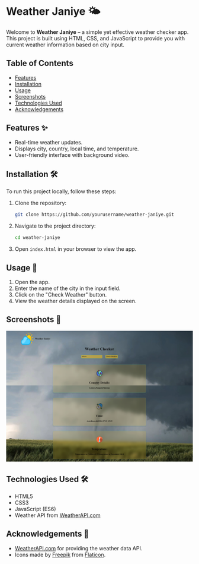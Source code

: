 # Weather Janiye 🌤️

Welcome to **Weather Janiye** – a simple yet effective weather checker app. This project is built using HTML, CSS, and JavaScript to provide you with current weather information based on city input.

## Table of Contents

- [Features](#features)
- [Installation](#installation)
- [Usage](#usage)
- [Screenshots](#screenshots)
- [Technologies Used](#technologies-used)
- [Acknowledgements](#acknowledgements)


## Features ✨

- Real-time weather updates.
- Displays city, country, local time, and temperature.
- User-friendly interface with background video.

## Installation 🛠️

To run this project locally, follow these steps:

1. Clone the repository:
    ```sh
    git clone https://github.com/yourusername/weather-janiye.git
    ```

2. Navigate to the project directory:
    ```sh
    cd weather-janiye
    ```

3. Open `index.html` in your browser to view the app.

## Usage 🚀

1. Open the app.
2. Enter the name of the city in the input field.
3. Click on the "Check Weather" button.
4. View the weather details displayed on the screen.

## Screenshots 📸

![Weather Janiye Screenshot](assets/screenshot.png)

## Technologies Used 🛠️

- HTML5
- CSS3
- JavaScript (ES6)
- Weather API from [WeatherAPI.com](https://www.weatherapi.com/)

## Acknowledgements 🙏

- [WeatherAPI.com](https://www.weatherapi.com/) for providing the weather data API.
- Icons made by [Freepik](https://www.flaticon.com/authors/freepik) from [Flaticon](https://www.flaticon.com/).


